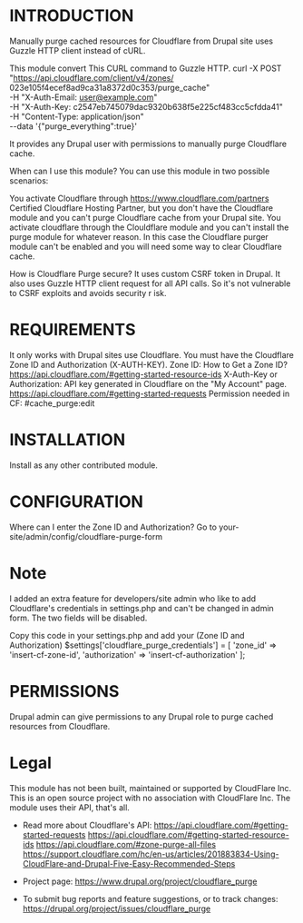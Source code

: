 # INTRODUCTION
Manually purge cached resources for Cloudflare from Drupal site uses Guzzle HTTP
 client instead of cURL.

This module convert This CURL command to Guzzle HTTP.
curl -X POST "https://api.cloudflare.com/client/v4/zones/
023e105f4ecef8ad9ca31a8372d0c353/purge_cache" \
     -H "X-Auth-Email: user@example.com" \
     -H "X-Auth-Key: c2547eb745079dac9320b638f5e225cf483cc5cfdda41" \
     -H "Content-Type: application/json" \
     --data '{"purge_everything":true}'

It provides any Drupal user with permissions to manually purge Cloudflare cache.

When can I use this module?
You can use this module in two possible scenarios:

You activate Cloudflare through https://www.cloudflare.com/partners Certified
Cloudflare Hosting Partner, but you don't have the Cloudflare module and you
 can't purge Cloudflare cache from your Drupal site.
You activate cloudflare through the Clouldflare module and you can't install the
 purge module for whatever reason. In this case the Cloudflare purger module
 can't be enabled and you will need some way to clear Cloudflare cache.

How is Cloudflare Purge secure?
It uses custom CSRF token in Drupal.  It also uses Guzzle HTTP client request
for all API calls. So it's not vulnerable to CSRF exploits and avoids security r
isk.


# REQUIREMENTS
It only works with Drupal sites use Cloudflare.
You must have the Cloudflare Zone ID and Authorization (X-AUTH-KEY).
Zone ID: How to Get a Zone ID?
https://api.cloudflare.com/#getting-started-resource-ids
X-Auth-Key or Authorization: API key generated in Cloudflare on the "My Account"
 page. https://api.cloudflare.com/#getting-started-requests
Permission needed in CF: #cache_purge:edit

# INSTALLATION
Install as any other contributed module.

# CONFIGURATION
Where can I enter the Zone ID and Authorization?
Go to your-site/admin/config/cloudflare-purge-form

# Note
I added an extra feature for developers/site admin who like to add Cloudflare's
credentials in settings.php and can't be changed in admin form.
The two fields will be disabled.

Copy this code in your settings.php and add your (Zone ID and Authorization)
$settings['cloudflare_purge_credentials'] = [
'zone_id' => 'insert-cf-zone-id',
'authorization' => 'insert-cf-authorization'
];

# PERMISSIONS
Drupal admin can give permissions to any Drupal role to purge cached resources
from Cloudflare.

# Legal
This module has not been built, maintained or supported by CloudFlare Inc.
This is an open source project with no association with CloudFlare Inc.
The module uses their API, that's all.


* Read more about Cloudflare's API:
   https://api.cloudflare.com/#getting-started-requests
   https://api.cloudflare.com/#getting-started-resource-ids
   https://api.cloudflare.com/#zone-purge-all-files
   https://support.cloudflare.com/hc/en-us/articles/201883834-Using-CloudFlare-and-Drupal-Five-Easy-Recommended-Steps

* Project page: https://www.drupal.org/project/cloudflare_purge

* To submit bug reports and feature suggestions, or to track changes:
   https://drupal.org/project/issues/cloudflare_purge
